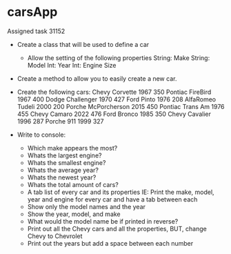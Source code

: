 # carsApp
Assigned task 31152

* Create a class that will be used to define a car
    - Allow the setting of the following properties
        String: Make
        String: Model
        Int: Year
        Int: Engine Size

* Create a method to allow you to easily create a new car.

* Create the following cars:
    Chevy Corvette 1967 350
    Pontiac FireBird 1967 400
    Dodge Challenger 1970 427
    Ford Pinto 1976 208
    AlfaRomeo Tudeli 2000 200
    Porche McPorcherson 2015 450
    Pontiac Trans Am 1976 455
    Chevy Camaro 2022 476
    Ford Bronco 1985 350
    Chevy Cavalier 1996 287
    Porche 911 1999 327

* Write to console:
    - Which make appears the most?
    - Whats the largest engine?
    - Whats the smallest engine?
    - Whats the average year?
    - Whats the newest year?
    - Whats the total amount of cars?
    - A tab list of every car and its properties
        IE: Print the make, model, year and engine for every car and have a tab between each
    - Show only the model names and the year
    - Show the year, model, and make
    - What would the model name be if printed in reverse?
    - Print out all the Chevy cars and all the properties, BUT, change Chevy to Chevrolet
    - Print out the years but add a space between each number